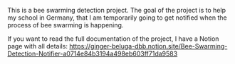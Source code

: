 This is a bee swarming detection project. The goal of the project is to help my school in Germany, that I am temporarily going to get notified when the process of bee swarming is happening.

If you want to read the full documentation of the project, I have a Notion page with all details:
https://ginger-beluga-dbb.notion.site/Bee-Swarming-Detection-Notifier-a0714e84b3194a498eb603ff71da9583
